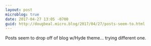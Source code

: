```yaml
---
layout: post
microblog: true
date: 2017-04-27 13:05 -0700
guid: http://dougbeal.micro.blog/2017/04/27/posts-seem-to.html
---
```

Posts seem to drop off of blog w/Hyde theme... trying different one.
